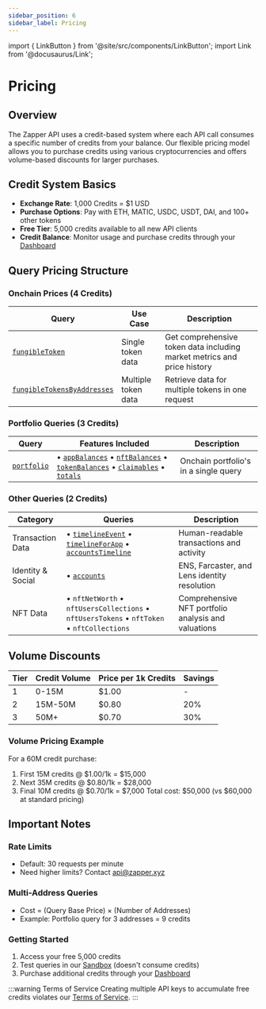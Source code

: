 ```yaml
---
sidebar_position: 6
sidebar_label: Pricing
---
```


import { LinkButton } from '@site/src/components/LinkButton';
import Link from '@docusaurus/Link';

# Pricing

## Overview
The Zapper API uses a credit-based system where each API call consumes a specific number of credits from your balance. Our flexible pricing model allows you to purchase credits using various cryptocurrencies and offers volume-based discounts for larger purchases.

## Credit System Basics
- **Exchange Rate**: 1,000 Credits = $1 USD
- **Purchase Options**: Pay with ETH, MATIC, USDC, USDT, DAI, and 100+ other tokens
- **Free Tier**: 5,000 credits available to all new API clients
- **Credit Balance**: Monitor usage and purchase credits through your [Dashboard](/dashboard)

## Query Pricing Structure

### Onchain Prices (4 Credits)
| Query | Use Case | Description |
|-------|----------|-------------|
| [`fungibleToken`](/docs/api/endpoints/onchain-prices#fungibletoken) | Single token data | Get comprehensive token data including market metrics and price history |
| [`fungibleTokensByAddresses`](/docs/api/endpoints/onchain-prices#fungibletokensbyaddresses) | Multiple token data | Retrieve data for multiple tokens in one request |

### Portfolio Queries (3 Credits)
| Query | Features Included | Description |
|-------|------------------|-------------|
| [`portfolio`](/docs/api/endpoints/portfolio) | • [`appBalances`](/docs/api/endpoints/portfolio) • [`nftBalances`](/docs/api/endpoints/portfolio) • [`tokenBalances`](/docs/api/endpoints/portfolio) • [`claimables`](/docs/api/endpoints/portfolio) • [`totals`](/docs/api/endpoints/portfolio) | Onchain portfolio's in a single query |

### Other Queries (2 Credits)
| Category | Queries | Description |
|----------|---------|-------------|
| Transaction Data | • [`timelineEvent`](/docs/api/endpoints/human-readable-transactions/timeline-event) • [`timelineForApp`](/docs/api/endpoints/human-readable-transactions/app-timelines) • [`accountsTimeline`](/docs/api/endpoints/human-readable-transactions/account-timelines) | Human-readable transactions and activity |
| Identity & Social | • [`accounts`](/docs/api/endpoints/onchain-identity#accounts) | ENS, Farcaster, and Lens identity resolution |
| NFT Data | • `nftNetWorth` • `nftUsersCollections` • `nftUsersTokens` • `nftToken` • `nftCollections` | Comprehensive NFT portfolio analysis and valuations |

## Volume Discounts

| Tier | Credit Volume | Price per 1k Credits | Savings |
|------|---------------|---------------------|---------|
| 1 | 0-15M | $1.00 | - |
| 2 | 15M-50M | $0.80 | 20% |
| 3 | 50M+ | $0.70 | 30% |

### Volume Pricing Example
For a 60M credit purchase:
1. First 15M credits @ $1.00/1k = $15,000
2. Next 35M credits @ $0.80/1k = $28,000
3. Final 10M credits @ $0.70/1k = $7,000
Total cost: $50,000 (vs $60,000 at standard pricing)

## Important Notes

### Rate Limits
- Default: 30 requests per minute
- Need higher limits? Contact api@zapper.xyz

### Multi-Address Queries
- Cost = (Query Base Price) × (Number of Addresses)
- Example: Portfolio query for 3 addresses = 9 credits

### Getting Started
1. Access your free 5,000 credits
2. Test queries in our [Sandbox](/docs/api/sandbox) (doesn't consume credits)
3. Purchase additional credits through your [Dashboard](/dashboard)


<LinkButton href="/api" type="primary" buttonCopy="Get Started" />

:::warning Terms of Service
Creating multiple API keys to accumulate free credits violates our [Terms of Service](https://zapper.xyz/docs/api-terms-of-use.pdf).
:::
